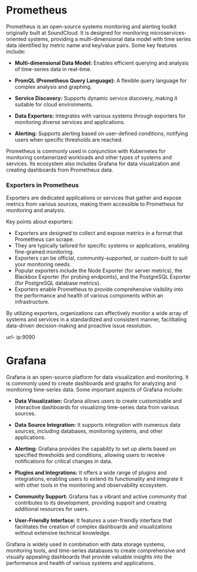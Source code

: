 # Prometheus

Prometheus is an open-source systems monitoring and alerting toolkit originally built at SoundCloud. It is designed for monitoring microservices-oriented systems, providing a multi-dimensional data model with time series data identified by metric name and key/value pairs. Some key features include:

- **Multi-dimensional Data Model:** Enables efficient querying and analysis of time-series data in real-time.

- **PromQL (Prometheus Query Language):** A flexible query language for complex analysis and graphing.

- **Service Discovery:** Supports dynamic service discovery, making it suitable for cloud environments.

- **Data Exporters:** Integrates with various systems through exporters for monitoring diverse services and applications.

- **Alerting:** Supports alerting based on user-defined conditions, notifying users when specific thresholds are reached.

Prometheus is commonly used in conjunction with Kubernetes for monitoring containerized workloads and other types of systems and services. Its ecosystem also includes Grafana for data visualization and creating dashboards from Prometheus data.

### Exporters in Prometheus

Exporters are dedicated applications or services that gather and expose metrics from various sources, making them accessible to Prometheus for monitoring and analysis.

Key points about exporters:
- Exporters are designed to collect and expose metrics in a format that Prometheus can scrape.
- They are typically tailored for specific systems or applications, enabling fine-grained monitoring.
- Exporters can be official, community-supported, or custom-built to suit your monitoring needs.
- Popular exporters include the Node Exporter (for server metrics), the Blackbox Exporter (for probing endpoints), and the PostgreSQL Exporter (for PostgreSQL database metrics).
- Exporters enable Prometheus to provide comprehensive visibility into the performance and health of various components within an infrastructure.

By utilizing exporters, organizations can effectively monitor a wide array of systems and services in a standardized and consistent manner, facilitating data-driven decision-making and proactive issue resolution.

url- ip:9090

# Grafana

Grafana is an open-source platform for data visualization and monitoring. It is commonly used to create dashboards and graphs for analyzing and monitoring time-series data. Some important aspects of Grafana include:

- **Data Visualization:** Grafana allows users to create customizable and interactive dashboards for visualizing time-series data from various sources.

- **Data Source Integration:** It supports integration with numerous data sources, including databases, monitoring systems, and other applications.

- **Alerting:** Grafana provides the capability to set up alerts based on specified thresholds and conditions, allowing users to receive notifications for critical changes in data.

- **Plugins and Integrations:** It offers a wide range of plugins and integrations, enabling users to extend its functionality and integrate it with other tools in the monitoring and observability ecosystem.

- **Community Support:** Grafana has a vibrant and active community that contributes to its development, providing support and creating additional resources for users.

- **User-Friendly Interface:** It features a user-friendly interface that facilitates the creation of complex dashboards and visualizations without extensive technical knowledge.

Grafana is widely used in combination with data storage systems, monitoring tools, and time-series databases to create comprehensive and visually appealing dashboards that provide valuable insights into the performance and health of various systems and applications.

